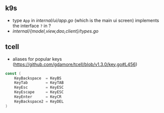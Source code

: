 ## k9s

* type `App` in *internal/ui/app.go* (which is the main ui screen) implements the interface `?` in ?
* *internal/{model,view,dao,client}/types.go*

## tcell
* aliases for popular keys (https://github.com/gdamore/tcell/blob/v1.3.0/key.go#L456)
```go
const (
    KeyBackspace  = KeyBS
    KeyTab        = KeyTAB
    KeyEsc        = KeyESC
    KeyEscape     = KeyESC
    KeyEnter      = KeyCR
    KeyBackspace2 = KeyDEL
)
```
